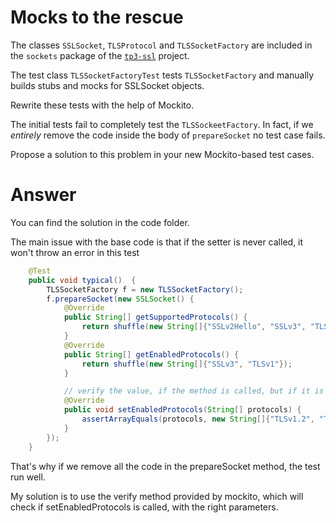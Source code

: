 # Mocks to the rescue

The classes `SSLSocket`, `TLSProtocol` and `TLSSocketFactory` are included in the `sockets` package of the [`tp3-ssl`](../code/tp3-ssl) project.

The test class `TLSSocketFactoryTest` tests `TLSSocketFactory` and manually builds stubs and mocks for SSLSocket objects.

Rewrite these tests with the help of Mockito.

The initial tests fail to completely test the `TLSSockeetFactory`. In fact, if we *entirely* remove the code inside the body of `prepareSocket` no test case fails.

Propose a solution to this problem in your new Mockito-based test cases.

# Answer

You can find the solution in the code folder.

The main issue with the base code is that if the setter is never called, it won't throw an error in this test

```java
    @Test
    public void typical()  {
        TLSSocketFactory f = new TLSSocketFactory();
        f.prepareSocket(new SSLSocket() {
            @Override
            public String[] getSupportedProtocols() {
                return shuffle(new String[]{"SSLv2Hello", "SSLv3", "TLSv1", "TLSv1.1", "TLSv1.2"});
            }
            @Override
            public String[] getEnabledProtocols() {
                return shuffle(new String[]{"SSLv3", "TLSv1"});
            }

            // verify the value, if the method is called, but if it is never called, it won't throw an error
            @Override
            public void setEnabledProtocols(String[] protocols) {
                assertArrayEquals(protocols, new String[]{"TLSv1.2", "TLSv1.1", "TLSv1", "SSLv3"});
            }
        });
    }
```

That's why if we remove all the code in the prepareSocket method, the test run well.

My solution is to use the verify method provided by mockito, which will check if setEnabledProtocols is called, with the right parameters.
